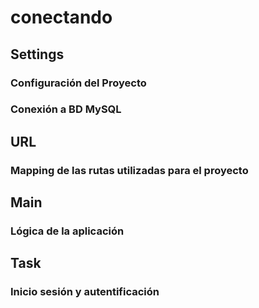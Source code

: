 # conectando

## Settings
### Configuración del Proyecto
### Conexión a BD MySQL

## URL
### Mapping de las rutas utilizadas para el proyecto

## Main
### Lógica de la aplicación

## Task
### Inicio sesión y autentificación